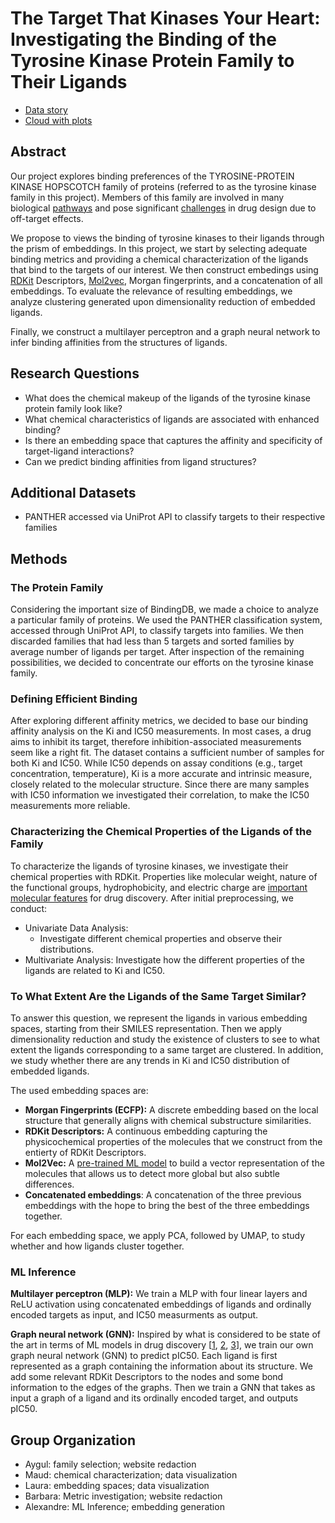# The Target That Kinases Your Heart: Investigating the Binding of the Tyrosine Kinase Protein Family to Their Ligands

* [Data story](https://epfl-ada.github.io/ada-2024-project-laambada/)
* [Cloud with plots](https://drive.google.com/drive/folders/1I1yEa0xd_tJtfgWgKuvr7xtn3u0SQR-C)

## Abstract
Our project explores binding preferences of the TYROSINE-PROTEIN KINASE HOPSCOTCH family of proteins (referred to as the tyrosine kinase family in this project). Members of this family are involved in many biological [pathways](https://pubmed.ncbi.nlm.nih.gov/33430292/) and pose significant [challenges](https://genesdev.cshlp.org/content/17/24/2998.full.pdf) in drug design due to off-target effects.

We propose to views the binding of tyrosine kinases to their ligands through the prism of embeddings. In this project, we start by selecting adequate binding metrics and providing a chemical characterization of the ligands that bind to the targets of our interest. We then construct embedings using [RDKit](https://www.rdkit.org/) Descriptors, [Mol2vec]((https://pubs.acs.org/doi/10.1021/acs.jcim.7b00616)), Morgan fingerprints, and a concatenation of all embeddings. To evaluate the relevance of resulting embeddings, we analyze clustering generated upon dimensionality reduction of embedded ligands.  

Finally, we construct a multilayer perceptron and a graph neural network to infer binding affinities from the structures of ligands.  

## Research Questions
- What does the chemical makeup of the ligands of the tyrosine kinase protein family look like?
- What chemical characteristics of ligands are associated with enhanced binding?
- Is there an embedding space that captures the affinity and specificity of target-ligand interactions? 
- Can we predict binding affinities from ligand structures?

## Additional Datasets
- PANTHER accessed via UniProt API to classify targets to their respective families

## Methods

### The Protein Family
Considering the important size of BindingDB, we made a choice to analyze a particular family of proteins. We used the PANTHER classification system, accessed through UniProt API, to classify targets into families. We then discarded families that had less than 5 targets and sorted families by average number of ligands per target. After inspection of the remaining possibilities, we decided to concentrate our efforts on the tyrosine kinase family.

### Defining Efficient Binding
After exploring different affinity metrics, we decided to base our binding affinity analysis on the Ki and IC50 measurements. In most cases, a drug aims to inhibit its target, therefore inhibition-associated measurements seem like a right fit. The dataset contains a sufficient number of samples for both Ki and IC50. While IC50 depends on assay conditions (e.g., target concentration, temperature), Ki is a more accurate and intrinsic measure, closely related to the molecular structure. Since there are many samples with IC50 information we investigated their correlation, to make the IC50 measurements more reliable.

### Characterizing the Chemical Properties of the Ligands of the Family
To characterize the ligands of tyrosine kinases, we investigate their chemical properties with RDKit. Properties like molecular weight, nature of the functional groups, hydrophobicity, and electric charge are [important molecular features](https://pubmed.ncbi.nlm.nih.gov/24481311/) for drug discovery. After initial preprocessing, we conduct:

- Univariate Data Analysis: 
  - Investigate different chemical properties and observe their distributions.
- Multivariate Analysis: Investigate how the different properties of the ligands are related to Ki and IC50.

### To What Extent Are the Ligands of the Same Target Similar?
To answer this question, we represent the ligands in various embedding spaces, starting from their SMILES representation. Then we apply dimensionality reduction and study the existence of clusters to see to what extent the ligands corresponding to a same target are clustered. In addition, we study whether there are any trends in Ki and IC50 distribution of embedded ligands.  

The used embedding spaces are: 

- **Morgan Fingerprints (ECFP):** A discrete embedding based on the local structure that generally aligns with chemical substructure similarities.
- **RDKit Descriptors:** A continuous embedding capturing the physicochemical properties of the molecules that we construct from the entierty of RDKit Descriptors. 
- **Mol2Vec:** A [pre-trained ML model](https://github.com/samoturk/mol2vec/tree/master/examples/models) to build a vector representation of the molecules that allows us to detect more global but also subtle differences.
- **Concatenated embeddings**: A concatenation of the three previous embeddings with the hope to bring the best of the three embeddings together. 

For each embedding space, we apply PCA, followed by UMAP, to study whether and how ligands cluster together.

### ML Inference 

**Multilayer perceptron (MLP):** We train a MLP with four linear layers and ReLU activation using concatenated embeddings of ligands and ordinally encoded targets as input, and IC50 measurments as output.

**Graph neural network (GNN):** Inspired by what is considered to be state of the art in terms of ML models in drug discovery [[1](https://pubs.acs.org/doi/10.1021/acs.jcim.1c00975), [2](https://www.cell.com/cell/fulltext/S0092-8674(20)30102-1), [3](https://www.nature.com/articles/s41586-023-06887-8)], we train our own graph neural network (GNN) to predict pIC50. Each ligand is first represented as a graph containing the information about its structure. We add some relevant RDKit Descriptors to the nodes and some bond information to the edges of the graphs. Then we train a GNN that takes as input a graph of a ligand and its ordinally encoded target, and outputs pIC50.    

## Group Organization

- Aygul: family selection; website redaction
- Maud: chemical characterization; data visualization 
- Laura: embedding spaces; data visualization 
- Barbara: Metric investigation; website redaction
- Alexandre: ML Inference; embedding generation
